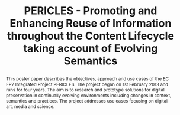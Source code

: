 ---
abstract: This poster paper describes the objectives, approach and use cases of the
  EC FP7 Integrated Project PERICLES. The project began on 1st February 2013 and runs
  for four years. The aim is to research and prototype solutions for digital preservation
  in continually evolving environments including changes in context, semantics and
  practices. The project addresses use cases focusing on digital art, media and science.
creators:
- Pinchuk, Rani
- Hasan, Adil
- Kompatsiaris, Yiannis
- Hedges, Mark
- Wilson, Tom
- Muller, Christian
- Maceviciute, Elena
- Wieder, Philipp
- Laurenson, Pip
- Watry, Paul
- Baxter, Rob
- Chanod, Jean-Pierre
- Spyroglou, Odysseas
- Dasiopoulou, Stamatia
- Corubolo, Fabio
- Darányi, Sándor
- Waddington, Simon
- Vion-Dury, Jean-Yves
- Ludwig, Jens
date: null
document_url: https://services.phaidra.univie.ac.at/api/object/o:378052/download
grand_parent: iPRES
institutions: []
keywords:
- preservation models
- lifecycle
- data analytics
- semantics
- policies
- lisbon
landing_page_url: https://phaidra.univie.ac.at/o:378052
language: eng
layout: publication
license: CC BY-SA 2.0 AT
notes_url: null
parent: iPRES 2013
presentation_url: null
publication_type: poster
size: 447029
source_name: iPRES
title: 'PERICLES - Promoting and Enhancing Reuse of Information throughout the Content
  Lifecycle taking account of Evolving Semantics '
year: 2013
---